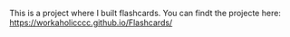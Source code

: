 This is a project where I built flashcards. You can findt the projecte here: https://workaholicccc.github.io/Flashcards/